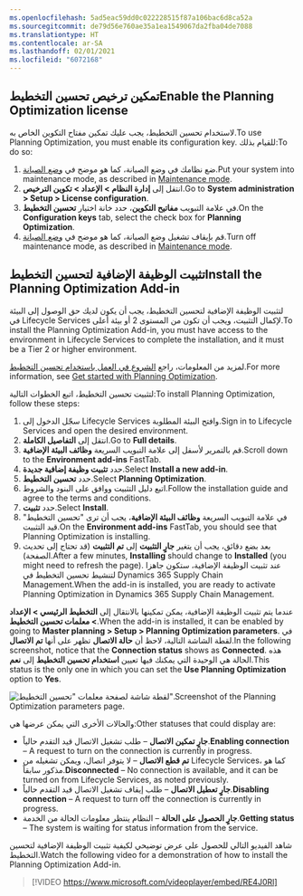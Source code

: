 ```yaml
---
ms.openlocfilehash: 5ad5eac59dd0c022228515f87a106bac6d8ca52a
ms.sourcegitcommit: de79d56e760ae35a1ea1549067da2fba04de7088
ms.translationtype: HT
ms.contentlocale: ar-SA
ms.lasthandoff: 02/01/2021
ms.locfileid: "6072168"
---
```

## <a name="enable-the-planning-optimization-license"></a><span data-ttu-id="a2111-101">تمكين ترخيص تحسين التخطيط</span><span class="sxs-lookup"><span data-stu-id="a2111-101">Enable the Planning Optimization license</span></span> 

<span data-ttu-id="a2111-102">لاستخدام تحسين التخطيط، يجب عليك تمكين مفتاح التكوين الخاص به.</span><span class="sxs-lookup"><span data-stu-id="a2111-102">To use Planning Optimization, you must enable its configuration key.</span></span> <span data-ttu-id="a2111-103">للقيام بذلك:</span><span class="sxs-lookup"><span data-stu-id="a2111-103">To do so:</span></span>



1. <span data-ttu-id="a2111-104">ضع نظامك في وضع الصيانة، كما هو موضح في [وضع الصيانة](https://docs.microsoft.com/dynamics365/fin-ops-core/dev-itpro/sysadmin/maintenance-mode/?azure-portal=true).</span><span class="sxs-lookup"><span data-stu-id="a2111-104">Put your system into maintenance mode, as described in [Maintenance mode](https://docs.microsoft.com/dynamics365/fin-ops-core/dev-itpro/sysadmin/maintenance-mode/?azure-portal=true).</span></span>
1. <span data-ttu-id="a2111-105">انتقل إلى **إدارة النظام > الإعداد > تكوين الترخيص**.</span><span class="sxs-lookup"><span data-stu-id="a2111-105">Go to **System administration > Setup > License configuration**.</span></span>
1. <span data-ttu-id="a2111-106">في علامة التبويب **مفاتيح التكوين**، حدد خانة اختيار **تحسين التخطيط**.</span><span class="sxs-lookup"><span data-stu-id="a2111-106">On the **Configuration keys** tab, select the check box for **Planning Optimization**.</span></span>
1. <span data-ttu-id="a2111-107">قم بإيقاف تشغيل وضع الصيانة، كما هو موضح في [وضع الصيانة](https://docs.microsoft.com/dynamics365/fin-ops-core/dev-itpro/sysadmin/maintenance-mode/?azure-portal=true).</span><span class="sxs-lookup"><span data-stu-id="a2111-107">Turn off maintenance mode, as described in [Maintenance mode](https://docs.microsoft.com/dynamics365/fin-ops-core/dev-itpro/sysadmin/maintenance-mode/?azure-portal=true).</span></span>

## <a name="install-the-planning-optimization-add-in"></a><span data-ttu-id="a2111-108">تثبيت الوظيفة الإضافية لتحسين التخطيط</span><span class="sxs-lookup"><span data-stu-id="a2111-108">Install the Planning Optimization Add-in</span></span>

<span data-ttu-id="a2111-109">لتثبيت الوظيفة الإضافية لتحسين التخطيط، يجب أن يكون لديك حق الوصول إلى البيئة في Lifecycle Services لإكمال التثبيت، ويجب أن تكون من المستوى 2 أو بيئة أعلى.</span><span class="sxs-lookup"><span data-stu-id="a2111-109">To install the Planning Optimization Add-in, you must have access to the environment in Lifecycle Services to complete the installation, and it must be a Tier 2 or higher environment.</span></span> 

<span data-ttu-id="a2111-110">لمزيد من المعلومات، راجع [الشروع في العمل باستخدام تحسين التخطيط](https://docs.microsoft.com/dynamics365/supply-chain/master-planning/planning-optimization/get-started/?azure-portal=true).</span><span class="sxs-lookup"><span data-stu-id="a2111-110">For more information, see [Get started with Planning Optimization](https://docs.microsoft.com/dynamics365/supply-chain/master-planning/planning-optimization/get-started/?azure-portal=true).</span></span>


<span data-ttu-id="a2111-111">لتثبيت تحسين التخطيط، اتبع الخطوات التالية:</span><span class="sxs-lookup"><span data-stu-id="a2111-111">To install Planning Optimization, follow these steps:</span></span>

1.  <span data-ttu-id="a2111-112">سجّل الدخول إلى Lifecycle Services وافتح البيئة المطلوبة.</span><span class="sxs-lookup"><span data-stu-id="a2111-112">Sign in to Lifecycle Services and open the desired environment.</span></span>
2.  <span data-ttu-id="a2111-113">انتقل إلى **التفاصيل الكاملة**.</span><span class="sxs-lookup"><span data-stu-id="a2111-113">Go to **Full details**.</span></span>
3.  <span data-ttu-id="a2111-114">قم بالتمرير لأسفل إلى علامة التبويب السريعة **وظائف البيئة الإضافية**.</span><span class="sxs-lookup"><span data-stu-id="a2111-114">Scroll down to the **Environment add-ins** FastTab.</span></span>
4.  <span data-ttu-id="a2111-115">حدد **تثبيت وظيفة إضافية جديدة**.</span><span class="sxs-lookup"><span data-stu-id="a2111-115">Select **Install a new add-in**.</span></span>
5.  <span data-ttu-id="a2111-116">حدد **تحسين التخطيط**.</span><span class="sxs-lookup"><span data-stu-id="a2111-116">Select **Planning Optimization**.</span></span>
6.  <span data-ttu-id="a2111-117">اتبع دليل التثبيت ووافق على البنود والشروط.</span><span class="sxs-lookup"><span data-stu-id="a2111-117">Follow the installation guide and agree to the terms and conditions.</span></span>
7.  <span data-ttu-id="a2111-118">حدد **تثبيت**.</span><span class="sxs-lookup"><span data-stu-id="a2111-118">Select **Install**.</span></span>
8.  <span data-ttu-id="a2111-119">في علامة التبويب السريعة **وظائف البيئة الإضافية**، يجب أن ترى "تحسين التخطيط" قيد التثبيت.</span><span class="sxs-lookup"><span data-stu-id="a2111-119">On the **Environment add-ins** FastTab, you should see that Planning Optimization is installing.</span></span>
9.  <span data-ttu-id="a2111-120">بعد بضع دقائق، يجب أن يتغير **جارٍ التثبيت** إلى **تم التثبيت** (قد تحتاج إلى تحديث الصفحة).</span><span class="sxs-lookup"><span data-stu-id="a2111-120">After a few minutes, **Installing** should change to **Installed** (you might need to refresh the page).</span></span> <span data-ttu-id="a2111-121">عند تثبيت الوظيفة الإضافية، ستكون جاهزا لتنشيط تحسين التخطيط في Dynamics 365 Supply Chain Management.</span><span class="sxs-lookup"><span data-stu-id="a2111-121">When the add-in is installed, you are ready to activate Planning Optimization in Dynamics 365 Supply Chain Management.</span></span>

<span data-ttu-id="a2111-122">عندما يتم تثبيت الوظيفة الإضافية، يمكن تمكينها بالانتقال إلى **التخطيط الرئيسي > الإعداد > معلمات تحسين التخطيط**.</span><span class="sxs-lookup"><span data-stu-id="a2111-122">When the add-in is installed, it can be enabled by going to **Master planning > Setup > Planning Optimization parameters**.</span></span> <span data-ttu-id="a2111-123">في لقطة الشاشة التالية، لاحظ أن **حالة الاتصال** تظهر على أنها **تم الاتصال**.</span><span class="sxs-lookup"><span data-stu-id="a2111-123">In the following screenshot, notice that the **Connection status** shows as **Connected**.</span></span> <span data-ttu-id="a2111-124">هذه الحالة هي الوحيدة التي يمكنك فيها تعيين **استخدام تحسين التخطيط** إلى **نعم**.</span><span class="sxs-lookup"><span data-stu-id="a2111-124">This status is the only one in which you can set the **Use Planning Optimization** option to **Yes**.</span></span> 

![ <span data-ttu-id="a2111-125">لقطة شاشة لصفحة معلمات "تحسين التخطيط".</span><span class="sxs-lookup"><span data-stu-id="a2111-125">Screenshot of the Planning Optimization parameters page.</span></span>](../media/parameters-ssm.png)

<span data-ttu-id="a2111-126">والحالات الأخرى التي يمكن عرضها هي:</span><span class="sxs-lookup"><span data-stu-id="a2111-126">Other statuses that could display are:</span></span>

- <span data-ttu-id="a2111-127">**جارٍ تمكين الاتصال** – طلب تشغيل الاتصال قيد التقدم حالياً.</span><span class="sxs-lookup"><span data-stu-id="a2111-127">**Enabling connection** – A request to turn on the connection is currently in progress.</span></span>
- <span data-ttu-id="a2111-128">**تم قطع الاتصال** – لا يتوفر اتصال، ويمكن تشغيله من Lifecycle Services، كما هو مذكور سابقاً.</span><span class="sxs-lookup"><span data-stu-id="a2111-128">**Disconnected** – No connection is available, and it can be turned on from Lifecycle Services, as noted previously.</span></span> 
- <span data-ttu-id="a2111-129">**جارٍ تعطيل الاتصال** – طلب إيقاف تشغيل الاتصال قيد التقدم حالياً.</span><span class="sxs-lookup"><span data-stu-id="a2111-129">**Disabling connection** – A request to turn off the connection is currently in progress.</span></span>
- <span data-ttu-id="a2111-130">**جارٍ الحصول على الحالة** – النظام ينتظر معلومات الحالة من الخدمة.</span><span class="sxs-lookup"><span data-stu-id="a2111-130">**Getting status** – The system is waiting for status information from the service.</span></span>


<span data-ttu-id="a2111-131">شاهد الفيديو التالي للحصول على عرض توضيحي لكيفية تثبيت الوظيفة الإضافية لتحسين التخطيط.</span><span class="sxs-lookup"><span data-stu-id="a2111-131">Watch the following video for a demonstration of how to install the Planning Optimization Add-in.</span></span>

 > [!VIDEO https://www.microsoft.com/videoplayer/embed/RE4J0Rl]



















